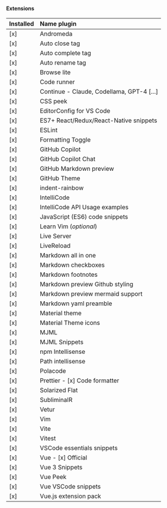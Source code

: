 
#### Extensions

| Installed | Name plugin |
|:---- |:---- |
| [x] | Andromeda |
| [x] | Auto close tag
| [x] | Auto complete tag
| [x] | Auto rename tag
| [x] | Browse lite
| [x] | Code runner
| [x] | Continue - Claude, Codellama, GPT-4 [...]
| [x] | CSS peek
| [x] | EditorConfig for VS Code
| [x] | ES7+ React/Redux/React-Native snippets
| [x] | ESLint
| [x] | Formatting Toggle
| [x] | GitHub Copilot
| [x] | GitHub Copilot Chat
| [x] | GitHub Markdown preview
| [x] | GitHub Theme
| [x] | indent-rainbow
| [x] | IntelliCode
| [x] | IntelliCode API Usage examples
| [x] | JavaScript (ES6) code snippets
| [x] | Learn Vim (_optional_)
| [x] | Live Server
| [x] | LiveReload
| [x] | Markdown all in one
| [x] | Markdown checkboxes
| [x] | Markdown footnotes
| [x] | Markdown preview Github styling
| [x] | Markdown preview mermaid support
| [x] | Markdown yaml preamble
| [x] | Material theme
| [x] | Material Theme icons
| [x] | MJML
| [x] | MJML Snippets
| [x] | npm Intellisense
| [x] | Path intellisense
| [x] | Polacode
| [x] | Prettier - [x] Code formatter
| [x] | Solarized Flat
| [x] | SubliminalR
| [x] | Vetur
| [x] | Vim
| [x] | Vite
| [x] | Vitest
| [x] | VSCode essentials snippets
| [x] | Vue - [x] Official
| [x] | Vue 3 Snippets
| [x] | Vue Peek
| [x] | Vue VSCode snippets
| [x] | Vue.js extension pack